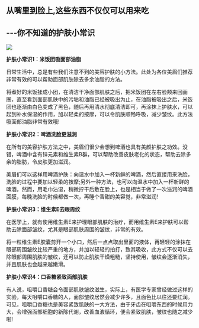
## 从嘴里到脸上,这些东西不仅仅可以用来吃

## ---你不知道的护肤小常识

**![](/kankan/h003.jpg)**

**护肤小常识1：米饭团吸面部油脂**

日常生活中，总是有些我们注意不到的美容护肤的小方法。此处为各位美眉们推荐非常有效的可以帮助面部肌肤除去多余油脂的方法。

将煮好的米饭揉成小团，在清洁干净面部肌肤之后，把米饭团在左右脸颊来回画圈，直至看到面部肌肤中的污垢和油脂已经被吸出为止，在油脂被吸出之后，米饭团也逐渐由白色变成了黑色，随后再用清水彻底清洁即可，再涂抹上护肤水，可以起到补水保湿的作用，加以轻柔的按摩，可以令肌肤顺畅呼吸，减少皱纹。此方法吸面部油脂非常有效哦!

**护肤小常识2：啤酒洗脸更滋润**

在所有的美容护肤方法之中，美眉们很少会想到啤酒也具有美颜护肤之功效。没错，啤酒中含有锌元素和维生素B群，可以帮助改善皮肤老化的状态，帮助去除多余的脂肪，令皮肤更加滋润。

美眉们可以这样用啤酒护肤：向温水中加入一杯新鲜的啤酒，然后直接用来洗脸，洗脸的过程中要加以轻柔的按摩;另外一种方法，也可以向温水中加入一杯新鲜的啤酒，然而，用毛巾沾湿，稍微拧干后敷在脸上，也是相当于做了一次滋润的啤酒面膜，每晚洗脸的时候都做一次，再睡个香甜的美容觉，非常滋润!

**护肤小常识3：维生素E去眼周纹**

在医学上，就有使用维生素E来护理眼部肌肤的治疗，而用维生素E来护肤可以帮助去除面部皱纹，尤其是眼部肌肤周围的皱纹，非常的有效。

将一粒维生素E胶囊剪开一个小口，然后一点点取出里面的液体，再轻轻的涂抹在眼部周围皱纹比较严重的地方，并加以轻轻的拍打，致其吸收，此方式不仅可以去除眼部周围肌肤的皱纹，还可以防止肌肤干燥粗糙，坚持使用，皱纹会逐渐消失，并且肌肤也会越来越嫩滑。

**护肤小常识4：口香糖紧致面部肌肤**

有人说，咀嚼口香糖会令面部肌肤皱纹滋生，实际上，有医学专家曾经做过这样的实验，每天咀嚼口香糖的人，面部皱纹居然会减少许多，且面色比以往还要红润。可见，咀嚼口香糖也是美容紧致肌肤的一大方法，由于牙齿在咀嚼东西的时候用力大，会增强面部细胞的新陈代谢，改善血液循环，便会紧致肌肤，皱纹也随之减少啦!
